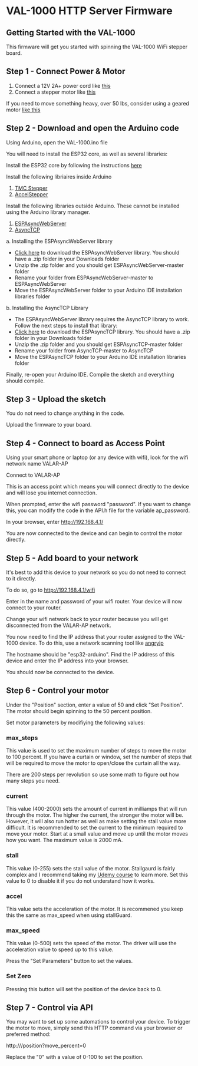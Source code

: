 # VAL-1000 HTTP Server Firmware
## Getting Started with the VAL-1000

This firmware will get you started with spinning the VAL-1000 WiFi stepper board.

## Step 1 - Connect Power & Motor
1. Connect a 12V 2A+ power cord like [this](https://amzn.to/30qsbh7)
2. Connect a stepper motor like [this](https://amzn.to/3kUWkP4)

If you need to move something heavy, over 50 lbs, consider using a geared motor [like this](https://amzn.to/3c9xmI0)

## Step 2 - Download and open the Arduino code
Using Arduino, open the VAL-1000.ino file

You will need to install the ESP32 core, as well as several libraries:

Install the ESP32 core by following the instructions [here](https://randomnerdtutorials.com/installing-the-esp32-board-in-arduino-ide-windows-instructions/)

Install the following libriaires inside Arduino
1. [TMC Stepper](https://www.arduino.cc/reference/en/libraries/tmcstepper/)
2. [AccelStepper](https://www.arduino.cc/reference/en/libraries/accelstepper/)

Install the following libraries outside Arduino. These cannot be installed using the Arduino library manager.
1. [ESPAsyncWebServer](https://github.com/me-no-dev/ESPAsyncWebServer)
2. [AsyncTCP](https://github.com/me-no-dev/AsyncTCP)  

a. Installing the ESPAsyncWebServer library

- [Click here](https://github.com/me-no-dev/ESPAsyncWebServer/archive/refs/heads/master.zip) to download the ESPAsyncWebServer library. You should have a .zip folder in your Downloads folder
- Unzip the .zip folder and you should get ESPAsyncWebServer-master folder
- Rename your folder from ESPAsyncWebServer-master to ESPAsyncWebServer
- Move the ESPAsyncWebServer folder to your Arduino IDE installation libraries folder

b. Installing the AsyncTCP Library

- The ESPAsyncWebServer library requires the AsyncTCP library to work. Follow the next steps to install that library:
- [Click here](https://github.com/me-no-dev/AsyncTCP/archive/refs/heads/master.zip) to download the ESPAsyncTCP library. You should have a .zip folder in your Downloads folder
- Unzip the .zip folder and you should get ESPAsyncTCP-master folder
- Rename your folder from AsyncTCP-master to AsyncTCP
- Move the ESPAsyncTCP folder to your Arduino IDE installation libraries folder

Finally, re-open your Arduino IDE. Compile the sketch and everything should compile.

## Step 3 - Upload the sketch
You do not need to change anything in the code.

Upload the firmware to your board.


## Step 4 - Connect to board as Access Point

Using your smart phone or laptop (or any device with wifi), look for the wifi network name VALAR-AP

Connect to VALAR-AP

This is an access point which means you will connect directly to the device and will lose you internet connection.

When prompted, enter the wifi password "password". If you want to change this, you can modify the code in the API.h file for the variable ap_password.

In your browser, enter http://192.168.4.1/

You are now connected to the device and can begin to control the motor directly.

## Step 5 - Add board to your network

It's best to add this device to your network so you do not need to connect to it directly. 

To do so, go to http://192.168.4.1/wifi

Enter in the name and password of your wifi router. Your device will now connect to your router.

Change your wifi network back to your router because you will get disconnected from the VALAR-AP network.

You now need to find the IP address that your router assigned to the VAL-1000 device. To do this, use a network scanning tool like [angryip](https://angryip.org/)

The hostname should be "esp32-arduino". Find the IP address of this device and enter the IP address into your browser.

You should now be connected to the device.

## Step 6 - Control your motor

Under the "Position" section, enter a value of 50 and click "Set Position". The motor should begin spinning to the 50 percent position.

Set motor parameters by modifiying the following values:

### max_steps
This value is used to set the maximum number of steps to move the motor to 100 percent. If you have a curtain or window, set the number of steps that will be required to move the motor to open/close the curtain all the way. 

There are 200 steps per revolution so use some math to figure out how many steps you need.

### current
This value (400-2000) sets the amount of current in milliamps that will run through the motor. The higher the current, the stronger the motor will be. However, it will also run hotter as well as make setting the stall value more difficult. It is recommended to set the current to the minimum required to move your motor. Start at a small value and move up until the motor moves how you want. The maximum value is 2000 mA. 

### stall
This value (0-255) sets the stall value of the motor. Stallgaurd is fairly complex and I recommend taking my [Udemy course](https://www.udemy.com/course/trinamic/?referralCode=F21BCEB4F4C3C664D13A) to learn more. Set this value to 0 to disable it if you do not understand how it works.

### accel
This value sets the acceleration of the motor. It is recommened you keep this the same as max_speed when using stallGuard.

### max_speed
This value (0-500) sets the speed of the motor. The driver will use the acceleration value to speed up to this value.

Press the "Set Parameters" button to set the values.

### Set Zero
Pressing this button will set the position of the device back to 0. 


## Step 7 - Control via API

You may want to set up some automations to control your device. To trigger the motor to move, simply send this HTTP command via your browser or preferred method:

http://<YOUR-IP>/position?move_percent=0

Replace the "0" with a value of 0-100 to set the position.
